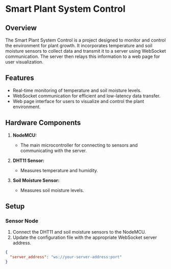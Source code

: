 # Smart Plant System Control

## Overview

The Smart Plant System Control is a project designed to monitor and control the environment for plant growth. It incorporates temperature and soil moisture sensors to collect data and transmit it to a server using WebSocket communication. The server then relays this information to a web page for user visualization.

## Features

- Real-time monitoring of temperature and soil moisture levels.
- WebSocket communication for efficient and low-latency data transfer.
- Web page interface for users to visualize and control the plant environment.

## Hardware Components

1. **NodeMCU:**
   - The main microcontroller for connecting to sensors and communicating with the server.

2. **DHT11 Sensor:**
   - Measures temperature and humidity.

3. **Soil Moisture Sensor:**
   - Measures soil moisture levels.

## Setup

### Sensor Node

1. Connect the DHT11 and soil moisture sensors to the NodeMCU.
2. Update the configuration file with the appropriate WebSocket server address.

```json
{
  "server_address": "ws://your-server-address:port"
}
